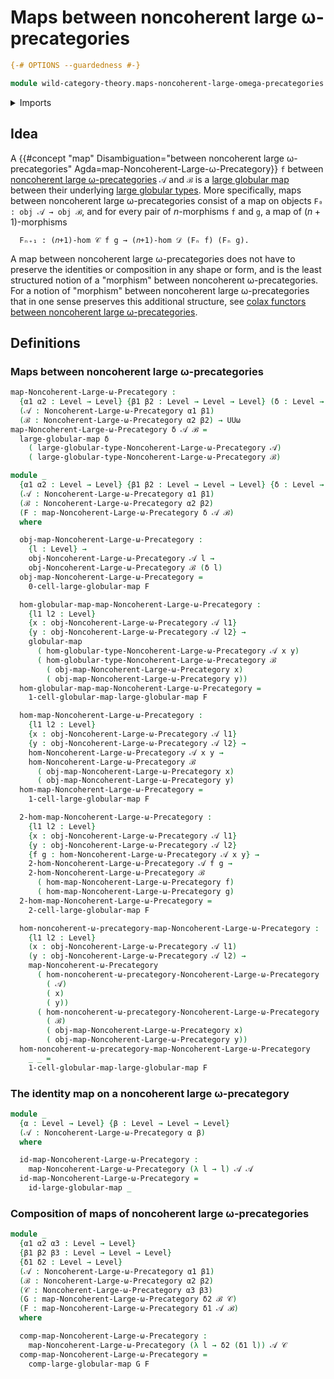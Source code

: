 # Maps between noncoherent large ω-precategories

```agda
{-# OPTIONS --guardedness #-}

module wild-category-theory.maps-noncoherent-large-omega-precategories where
```

<details><summary>Imports</summary>

```agda
open import foundation.dependent-pair-types
open import foundation.function-types
open import foundation.identity-types
open import foundation.universe-levels

open import globular-types.globular-maps
open import globular-types.globular-types
open import globular-types.large-globular-maps
open import globular-types.large-globular-types

open import wild-category-theory.maps-noncoherent-omega-precategories
open import wild-category-theory.noncoherent-large-omega-precategories
open import wild-category-theory.noncoherent-omega-precategories
```

</details>

## Idea

A
{{#concept "map" Disambiguation="between noncoherent large ω-precategories" Agda=map-Noncoherent-Large-ω-Precategory}}
`f` between
[noncoherent large ω-precategories](wild-category-theory.noncoherent-large-omega-precategories.md)
`𝒜` and `ℬ` is a [large globular map](globular-types.large-globular-maps.md)
between their underlying
[large globular types](globular-types.large-globular-types.md). More
specifically, maps between noncoherent large ω-precategories consist of a map on
objects `F₀ : obj 𝒜 → obj ℬ`, and for every pair of $n$-morphisms `f` and `g`, a
map of $(n+1)$-morphisms

```text
  Fₙ₊₁ : (𝑛+1)-hom 𝒞 f g → (𝑛+1)-hom 𝒟 (Fₙ f) (Fₙ g).
```

A map between noncoherent large ω-precategories does not have to preserve the
identities or composition in any shape or form, and is the least structured
notion of a "morphism" between noncoherent ω-precategories. For a notion of
"morphism" between noncoherent large ω-precategories that in one sense preserves
this additional structure, see
[colax functors between noncoherent large ω-precategories](wild-category-theory.colax-functors-noncoherent-large-omega-precategories.md).

## Definitions

### Maps between noncoherent large ω-precategories

```agda
map-Noncoherent-Large-ω-Precategory :
  {α1 α2 : Level → Level} {β1 β2 : Level → Level → Level} (δ : Level → Level)
  (𝒜 : Noncoherent-Large-ω-Precategory α1 β1)
  (ℬ : Noncoherent-Large-ω-Precategory α2 β2) → UUω
map-Noncoherent-Large-ω-Precategory δ 𝒜 ℬ =
  large-globular-map δ
    ( large-globular-type-Noncoherent-Large-ω-Precategory 𝒜)
    ( large-globular-type-Noncoherent-Large-ω-Precategory ℬ)

module _
  {α1 α2 : Level → Level} {β1 β2 : Level → Level → Level} {δ : Level → Level}
  (𝒜 : Noncoherent-Large-ω-Precategory α1 β1)
  (ℬ : Noncoherent-Large-ω-Precategory α2 β2)
  (F : map-Noncoherent-Large-ω-Precategory δ 𝒜 ℬ)
  where

  obj-map-Noncoherent-Large-ω-Precategory :
    {l : Level} →
    obj-Noncoherent-Large-ω-Precategory 𝒜 l →
    obj-Noncoherent-Large-ω-Precategory ℬ (δ l)
  obj-map-Noncoherent-Large-ω-Precategory =
    0-cell-large-globular-map F

  hom-globular-map-map-Noncoherent-Large-ω-Precategory :
    {l1 l2 : Level}
    {x : obj-Noncoherent-Large-ω-Precategory 𝒜 l1}
    {y : obj-Noncoherent-Large-ω-Precategory 𝒜 l2} →
    globular-map
      ( hom-globular-type-Noncoherent-Large-ω-Precategory 𝒜 x y)
      ( hom-globular-type-Noncoherent-Large-ω-Precategory ℬ
        ( obj-map-Noncoherent-Large-ω-Precategory x)
        ( obj-map-Noncoherent-Large-ω-Precategory y))
  hom-globular-map-map-Noncoherent-Large-ω-Precategory =
    1-cell-globular-map-large-globular-map F

  hom-map-Noncoherent-Large-ω-Precategory :
    {l1 l2 : Level}
    {x : obj-Noncoherent-Large-ω-Precategory 𝒜 l1}
    {y : obj-Noncoherent-Large-ω-Precategory 𝒜 l2} →
    hom-Noncoherent-Large-ω-Precategory 𝒜 x y →
    hom-Noncoherent-Large-ω-Precategory ℬ
      ( obj-map-Noncoherent-Large-ω-Precategory x)
      ( obj-map-Noncoherent-Large-ω-Precategory y)
  hom-map-Noncoherent-Large-ω-Precategory =
    1-cell-large-globular-map F

  2-hom-map-Noncoherent-Large-ω-Precategory :
    {l1 l2 : Level}
    {x : obj-Noncoherent-Large-ω-Precategory 𝒜 l1}
    {y : obj-Noncoherent-Large-ω-Precategory 𝒜 l2}
    {f g : hom-Noncoherent-Large-ω-Precategory 𝒜 x y} →
    2-hom-Noncoherent-Large-ω-Precategory 𝒜 f g →
    2-hom-Noncoherent-Large-ω-Precategory ℬ
      ( hom-map-Noncoherent-Large-ω-Precategory f)
      ( hom-map-Noncoherent-Large-ω-Precategory g)
  2-hom-map-Noncoherent-Large-ω-Precategory =
    2-cell-large-globular-map F

  hom-noncoherent-ω-precategory-map-Noncoherent-Large-ω-Precategory :
    {l1 l2 : Level}
    (x : obj-Noncoherent-Large-ω-Precategory 𝒜 l1)
    (y : obj-Noncoherent-Large-ω-Precategory 𝒜 l2) →
    map-Noncoherent-ω-Precategory
      ( hom-noncoherent-ω-precategory-Noncoherent-Large-ω-Precategory
        ( 𝒜)
        ( x)
        ( y))
      ( hom-noncoherent-ω-precategory-Noncoherent-Large-ω-Precategory
        ( ℬ)
        ( obj-map-Noncoherent-Large-ω-Precategory x)
        ( obj-map-Noncoherent-Large-ω-Precategory y))
  hom-noncoherent-ω-precategory-map-Noncoherent-Large-ω-Precategory
    _ _ =
    1-cell-globular-map-large-globular-map F
```

### The identity map on a noncoherent large ω-precategory

```agda
module _
  {α : Level → Level} {β : Level → Level → Level}
  (𝒜 : Noncoherent-Large-ω-Precategory α β)
  where

  id-map-Noncoherent-Large-ω-Precategory :
    map-Noncoherent-Large-ω-Precategory (λ l → l) 𝒜 𝒜
  id-map-Noncoherent-Large-ω-Precategory =
    id-large-globular-map _
```

### Composition of maps of noncoherent large ω-precategories

```agda
module _
  {α1 α2 α3 : Level → Level}
  {β1 β2 β3 : Level → Level → Level}
  {δ1 δ2 : Level → Level}
  (𝒜 : Noncoherent-Large-ω-Precategory α1 β1)
  (ℬ : Noncoherent-Large-ω-Precategory α2 β2)
  (𝒞 : Noncoherent-Large-ω-Precategory α3 β3)
  (G : map-Noncoherent-Large-ω-Precategory δ2 ℬ 𝒞)
  (F : map-Noncoherent-Large-ω-Precategory δ1 𝒜 ℬ)
  where

  comp-map-Noncoherent-Large-ω-Precategory :
    map-Noncoherent-Large-ω-Precategory (λ l → δ2 (δ1 l)) 𝒜 𝒞
  comp-map-Noncoherent-Large-ω-Precategory =
    comp-large-globular-map G F
```
